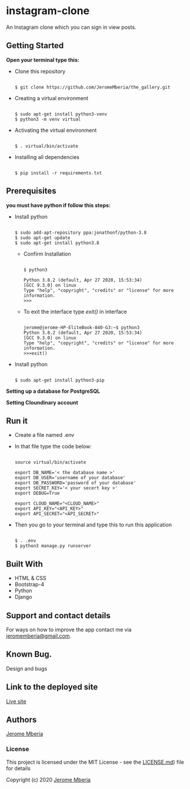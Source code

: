 # instagram-clone

An Instagram clone which you can sign in view posts.

## Getting Started

**Open your terminal type this:**

* Clone this repository

    ```

    $ git clone https://github.com/JeromeMberia/the_gallery.git
    ```

* Creating a virtual environment

    ```

    $ sudo apt-get install python3-venv
    $ python3 -m venv virtual
    ```

* Activating the virtual environment

    ```

    $ . virtual/bin/activate
    ```

* Installing all dependencies

    ```

    $ pip install -r requirements.txt
    ```

## Prerequisites

  **you must have python if follow this steps:**

* Install  python
  
    ```

    $ sudo add-apt-repository ppa:jonathonf/python-3.8
    $ sudo apt-get update
    $ sudo apt-get install python3.8
    ```

  * Confirm Installation

      ```

      $ python3

      Python 3.8.2 (default, Apr 27 2020, 15:53:34)
      [GCC 9.3.0] on linux
      Type "help", "copyright", "credits" or "license" for more information.
      >>>
      ```

  * To exit the interface type *exit()* in interface

      ```

      jerome@jerome-HP-EliteBook-840-G3:~$ python3
      Python 3.8.2 (default, Apr 27 2020, 15:53:34)
      [GCC 9.3.0] on linux
      Type "help", "copyright", "credits" or "license" for more information.
      >>>exit()
      ```

* Install  python

    ```

    $ sudo apt-get install python3-pip
    ```

**Setting up a database for PostgreSQL**

**Setting Cloundinary account**

## Run it

* Create a file named .env
  
* In that file type the code below:

    ```

    source virtual/bin/activate

    export DB_NAME='< the database name >'
    export DB_USER='username of your database'
    export DB_PASSWORD='password of your database'
    export SECRET_KEY='< your secert key >'
    export DEBUG=True 
    
    export CLOUD_NAME="<CLOUD_NAME>"
    export API_KEY="<API_KEY>"
    export API_SECRET="<API_SECRET>"
    ```

* Then you go to your terminal and type this to run this application

    ```

    $ . .env
    $ python3 manage.py runserver
    ```

## Built With

* HTML & CSS
* Bootstrap-4
* Python
* Django

## Support and contact details

For ways on how to improve the app contact me via jeromemberia@gmail.com.

## Known Bug.

Design and bugs
 

## Link to the deployed site

[Live site](https://github.com/JeromeMberia/instagram-clone/)

## Authors

[Jerome Mberia](https://github.com/JeromeMberia)

### License

This project is licensed under the MIT License - see the [LICENSE.md](https://github.com/JeromeMberia/instagram-clone/blob/master/LICENSE)) file for details

Copyright (c) 2020 [Jerome Mberia](https://github.com/JeromeMberia)
